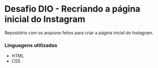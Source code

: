 # Desafio DIO - Recriando a página inicial do Instagram

Repositório com os arquivos feitos para criar a página inicial do Instagram.

### Linguagens utilizadas
- HTML
- CSS
